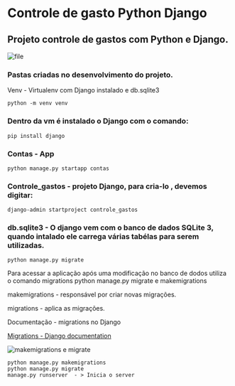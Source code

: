 <h1>Controle de gasto Python Django</h1>

<h2>Projeto controle de gastos com Python e Django.</h2>

![file](https://i.imgur.com/SBW6YlN.png "file")

<h3>Pastas criadas no desenvolvimento do projeto. </h3>
Venv - Virtualenv com Django instalado e db.sqlite3 

	python -m venv venv

<h3>Dentro da vm é instalado o Django com o comando:</h3>

	pip install django 

<h3>Contas - App</h3>

	python manage.py startapp contas

<h3>Controle_gastos - projeto Django, para cria-lo , devemos digitar: </h3>

	django-admin startproject controle_gastos


<h3>db.sqlite3 - O django vem com o banco de dados SQLite 3, quando intalado ele carrega várias tabélas para serem utilizadas.</h3>

	python manage.py migrate


Para acessar a aplicação após uma modificação no banco de dodos utiliza o
comando migrations
python manage.py migrate e makemigrations 
	
makemigrations - responsável por criar novas migrações.

migrations - aplica as migrações.

Documentação - migrations no Django 

[Migrations - Django documentation ](http://https://docs.djangoproject.com/en/3.0/topics/migrations/ "Migrations - Django documentation ")


![makemigrations e migrate](https://i.imgur.com/2791IEf.png "makemigrations e migrate")
	
	python manage.py makemigrations
	python manage.py migrate
	manage.py runserver  - > Inicia o server 